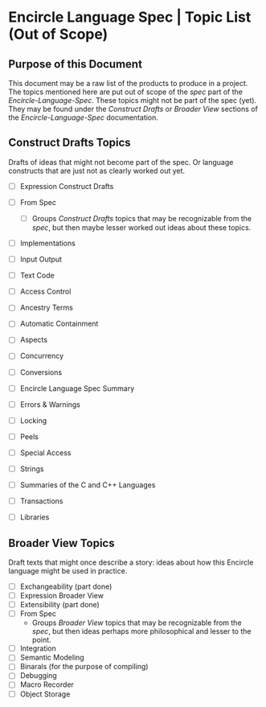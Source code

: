 ﻿Encircle Language Spec | Topic List (Out of Scope)
====================================================


Purpose of this Document
------------------------

This document may be a raw list of the products to produce in a project. The topics mentioned here are put out of scope of the *spec* part of the *Encircle-Language-Spec*. These topics might not be part of the spec (yet). They may be found under the *Construct Drafts* or *Broader View* sections of the *Encircle-Language-Spec* documentation.


Construct Drafts Topics
-----------------------

Drafts of ideas that might not become part of the spec. Or language constructs that are just not as clearly worked out yet.

- [ ] Expression Construct Drafts
- [ ] From Spec
    - [ ] Groups *Construct Drafts* topics that may be recognizable from the *spec*, but then maybe lesser worked out ideas about these topics.
- [ ] Implementations
- [ ] Input Output
- [ ] Text Code
- [ ] Access Control
- [ ] Ancestry Terms
- [ ] Automatic Containment
- [ ] Aspects
- [ ] Concurrency
- [ ] Conversions 
- [ ] Encircle Language Spec Summary
- [ ] Errors & Warnings
- [ ] Locking
- [ ] Peels
- [ ] Special Access
- [ ] Strings
- [ ] Summaries of the C and C++ Languages
- [ ] Transactions
- [ ] Libraries


Broader View Topics
-------------------

Draft texts that might once describe a story: ideas about how this Encircle language might be used in practice.

- [ ] Exchangeability (part done)
- [ ] Expression Broader View
- [ ] Extensibility (part done)
- [ ] From Spec
    - Groups *Broader View* topics that may be recognizable from the *spec*, but then ideas perhaps more philosophical and lesser to the point.
- [ ] Integration
- [ ] Semantic Modeling
- [ ] Binarals (for the purpose of compiling)
- [ ] Debugging
- [ ] Macro Recorder
- [ ] Object Storage
